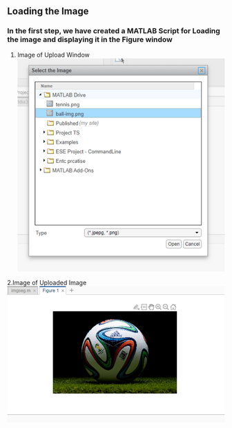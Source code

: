 ## Loading the Image

### In the first step, we have created a MATLAB Script for Loading the image and displaying it in the Figure window 

1. Image of Upload Window
![Image of Upload Window](https://github.com/garvitraj/measuring_diameter-MATLAB/blob/main/Code/Image-Assets/1.PNG)

2.Image of Uploaded Image
![Image of Uploaded Image](https://github.com/garvitraj/measuring_diameter-MATLAB/blob/main/Code/Image-Assets/1.1.PNG)
